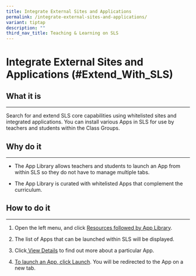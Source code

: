 ```yaml
---
title: Integrate External Sites and Applications
permalink: /integrate-external-sites-and-applications/
variant: tiptap
description: ""
third_nav_title: Teaching & Learning on SLS
---
```

<h1>Integrate External Sites and Applications (#Extend_With_SLS)</h1>
<h2>What it is</h2>
<hr>
<p>Search for and extend SLS core capabilities using whitelisted sites and
integrated applications. You can install various Apps in SLS for use by
teachers and students within the Class Groups.</p>
<h2>Why do it</h2>
<hr>
<ul data-tight="true" class="tight">
<li>
<p>The App Library allows teachers and students to launch an App from within
SLS so they do not have to manage multiple tabs.</p>
</li>
<li>
<p>The App Library is curated with whitelisted Apps that complement the curriculum.</p>
</li>
</ul>
<h2>How to do it</h2>
<hr>
<ol data-tight="true" class="tight">
<li>
<p>Open the left menu, and click <a href="/teacher-user-guide/discover/access-app-library/" rel="noopener noreferrer nofollow" target="_blank">Resources followed by App Library</a>.</p>
</li>
<li>
<p>The list of Apps that can be launched within SLS will be displayed.</p>
</li>
<li>
<p>Click<a href="/teacher-user-guide/organise/install-and-launch-apps/" rel="noopener noreferrer nofollow" target="_blank"> View Details</a> to
find out more about a particular App.</p>
</li>
<li>
<p><a href="/teacher-user-guide/organise/install-and-launch-apps/" rel="noopener noreferrer nofollow" target="_blank">To launch an App, click Launch</a>.
You will be redirected to the App on a new tab.</p>
</li>
</ol>
<p></p>